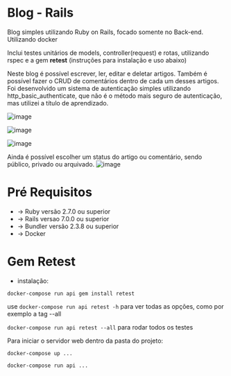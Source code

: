 # Blog - Rails
Blog simples utilizando Ruby on Rails, focado somente no Back-end. Utilizando docker

Inclui testes unitários de models, controller(request) e rotas, utilizando rspec e a gem **retest** (instruções para instalação e uso abaixo)

Neste blog é possível escrever, ler, editar e deletar artigos. Também é possível fazer o CRUD de comentários dentro de cada um desses artigos. 
Foi desenvolvido um sistema de autenticação simples utilizando http_basic_authenticate, que não é o método mais seguro de autenticação, mas utilizei a título de aprendizado.


![image](https://user-images.githubusercontent.com/82518612/157721507-49debcdc-6447-4d7d-b4b6-019443386aa4.png)

![image](https://user-images.githubusercontent.com/82518612/157720915-ecb1d14b-d56d-42a3-ac12-06700f933336.png)

![image](https://user-images.githubusercontent.com/82518612/157721044-45e3d56a-3743-4110-a973-cba0dd681286.png)

Ainda é possível escolher um status do artigo ou comentário, sendo público, privado ou arquivado.
![image](https://user-images.githubusercontent.com/82518612/157721377-d12651e6-7590-4409-9f9c-b3d66771ca4f.png)



# **Pré Requisitos**

- -> Ruby versão 2.7.0 ou superior 
- -> Rails versao 7.0.0 ou superior 
- -> Bundler versão 2.3.8 ou superior
- -> Docker

# **Gem Retest** 

- instalação: 

```docker-compose run api gem install retest```

use ```docker-compose run api retest -h``` para ver todas as opções, como por exemplo a tag --all

```docker-compose run api retest --all``` para rodar todos os testes


Para iniciar o servidor web dentro da pasta do projeto: 

``` docker-compose up ... ```

``` docker-compose run api ... ```
